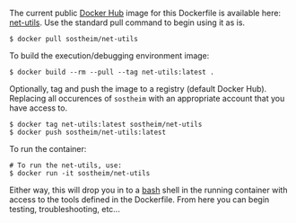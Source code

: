 The current public [Docker Hub](https://hub.docker.com) image for this Dockerfile is available here: [net-utils](https://hub.docker.com/r/sostheim/net-utils/).  Use the standard pull command to begin using it as is.
```
$ docker pull sostheim/net-utils
```

To build the execution/debugging environment image:
```
$ docker build --rm --pull --tag net-utils:latest .
```

Optionally, tag and push the image to a registry (default Docker Hub).  Replacing all occurences of `sostheim`  with an appropriate account that you have access to.
```
$ docker tag net-utils:latest sostheim/net-utils
$ docker push sostheim/net-utils:latest
```

To run the container:
```
# To run the net-utils, use:
$ docker run -it sostheim/net-utils
```

Either way, this will drop you in to a [bash](https://www.gnu.org/software/bash/) shell in the running container with access to the tools defined in the Dockerfile.  From here you can begin testing, troubleshooting, etc...

